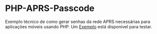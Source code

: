 PHP-APRS-Passcode
=================

Exemplo técnico de como gerar senhas da rede APRS necessárias para aplicações móveis usando PHP. Um [Exemplo](http://apps.magicbug.co.uk/passcode/) está disponível para testar.
